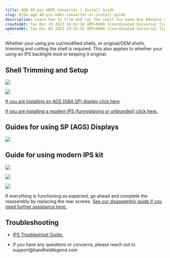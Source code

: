 ```yaml
---
title: AGB 40 pin HDMI Converter | Install Guide
slug: 8jQa-agb-40-pin-hdmi-converter-or-install-guide
description: Learn how to trim and cut the shell for Game Boy Advance consoles when using pre-cut or modified shells, as well as original/OEM shells. Discover why trimming is necessary for IPS backlight mods. This document offers step-by-step guides for installing AGS
createdAt: Tue Mar 29 2022 18:02:26 GMT+0000 (Coordinated Universal Time)
updatedAt: Tue Dec 05 2023 19:55:42 GMT+0000 (Coordinated Universal Time)
---
```


Whether your using pre cut/modified shells, or original/OEM shells, trimming and cutting the shell is required. This also applies to whether your using an IPS backlight mod or keeping it original. 

## Shell Trimming and Setup

![](../../assets/PPDzzFwoHuf03V2x91n2Z_image.png)

![](../../assets/d1TfKDBrHuNrtxQiUBfeZ_image.png)

[If you are installing an AGS (GBA SP) display click here](https://wiki.handheldlegend.com/agb-40-pin-hdmi-converter-or-install-guide#hv-guides-for-using-sp-ags-displays).

[If you are installing a modern IPS (funnyplaying or unbranded) click here.](https://wiki.handheldlegend.com/agb-40-pin-hdmi-converter-or-install-guide#pd-guide-for-using-modern-ips-kit)

## Guides for using SP (AGS) Displays

![](../../assets/V8eJQKhShRnewmaudDwZL_image.png)

## Guide for using modern IPS kit

![](../../assets/eJOOnYkwtEFMZvQGtUTy-_image.png)

![](../../assets/YEohdQlheeaxsbMfdpuSj_image.png)

![](../../assets/h7X_4MRR9i3x8pKXFCO70_image.png)

If everything is functioning as expected, go ahead and complete the reassembly by replacing the rear screws. [See our disassembly guide if you need further assistance here.](https://wiki.handheldlegend.com/agb-disassembly-guide)

## Troubleshooting

*   [IPS Troubleshoot Guide.](https://wiki.handheldlegend.com/ips-troubleshooting-guide)

*   If you have any questions or concerns, please reach out to support\@handheldlegend.com


